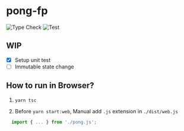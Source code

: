 # pong-fp

![Type Check](https://github.com/x86chi/fp-pong/workflows/Type%20Check/badge.svg)
![Test](https://github.com/x86chi/fp-pong/workflows/Test/badge.svg)

## WIP

- [x] Setup unit test
- [ ] Immutable state change

## How to run in Browser?

1. `yarn tsc`

2. Before `yarn start:web`, Manual add `.js` extension in `./dist/web.js`

```js
  import { ... } from './pong.js';
```
